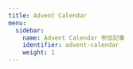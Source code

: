 ```yaml
---
title: Advent Calendar
menu:
  sidebar:
    name: Advent Calendar 参加記事
    identifier: advent-calendar
    weight: 1
---
```

